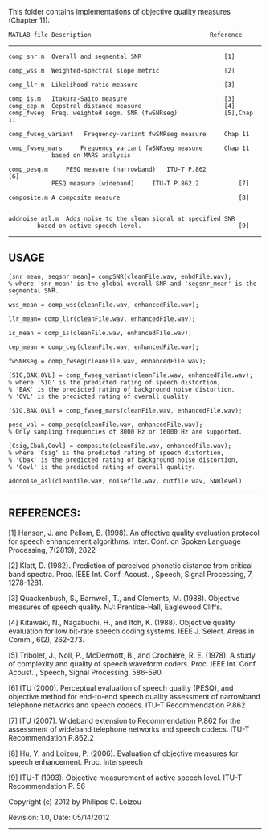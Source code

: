 This folder contains implementations of objective quality measures 
(Chapter 11):

	MATLAB file	Description                                 Reference
-----------------------------------------------------------------------------------
	comp_snr.m	Overall and segmental SNR                       [1]

	comp_wss.m	Weighted-spectral slope metric                  [2]

	comp_llr.m	Likelihood-ratio measure                        [3]

	comp_is.m	Itakura-Saito measure                           [3]
	comp_cep.m	Cepstral distance measure                       [4]
	comp_fwseg	Freq. weighted segm. SNR (fwSNRseg)    	        [5],Chap 11
									 
	comp_fwseg_variant   Frequency-variant fwSNRseg measure		Chap 11 
									
	comp_fwseg_mars	    Frequency variant fwSNRseg measure 		Chap 11
			    based on MARS analysis				 									

	comp_pesq.m		PESQ measure (narrowband)   ITU-T P.862             [6]
                PESQ measure (wideband)     ITU-T P.862.2           [7]

	composite.m	A composite measure                                 [8]


	addnoise_asl.m	Adds noise to the clean signal at specified SNR 
			based on active speech level.                           [9]

---------------------------------------------------------------------------------
## USAGE

	[snr_mean, segsnr_mean]= compSNR(cleanFile.wav, enhdFile.wav);
    % where 'snr_mean' is the global overall SNR and 'segsnr_mean' is the segmental SNR.

    wss_mean = comp_wss(cleanFile.wav, enhancedFile.wav);

    llr_mean= comp_llr(cleanFile.wav, enhancedFile.wav);

    is_mean = comp_is(cleanFile.wav, enhancedFile.wav);

    cep_mean = comp_cep(cleanFile.wav, enhancedFile.wav);

    fwSNRseg = comp_fwseg(cleanFile.wav, enhancedFile.wav);

    [SIG,BAK,OVL] = comp_fwseg_variant(cleanFile.wav, enhancedFile.wav);
	% where 'SIG' is the predicted rating of speech distortion, 
	% 'BAK' is the predicted rating of background noise distortion,
	% 'OVL' is the predicted rating of overall quality.

    [SIG,BAK,OVL] = comp_fwseg_mars(cleanFile.wav, enhancedFile.wav);

    pesq_val = comp_pesq(cleanFile.wav, enhancedFile.wav);
	% Only sampling frequencies of 8000 Hz or 16000 Hz are supported.

    [Csig,Cbak,Covl] = composite(cleanFile.wav, enhancedFile.wav);
	% where 'Csig' is the predicted rating of speech distortion,
	% 'Cbak' is the predicted rating of background noise distortion,
	% 'Covl' is the predicted rating of overall quality.

  	addnoise_asl(cleanfile.wav, noisefile.wav, outfile.wav, SNRlevel)

---------------------------------------------------------------------------

## REFERENCES:

[1] Hansen, J. and Pellom, B. (1998). An effective quality evaluation
	protocol for speech enhancement algorithms. Inter. Conf. on Spoken 
	Language Processing, 7(2819), 2822

[2] Klatt, D. (1982). Prediction of perceived phonetic distance from 
	critical band spectra. Proc. IEEE Int. Conf. Acoust. , Speech, 
	Signal Processing, 7, 1278-1281.

[3] Quackenbush, S., Barnwell, T., and Clements, M. (1988). Objective
	 measures of speech quality. NJ: Prentice-Hall, Eaglewood Cliffs.

[4]	Kitawaki, N., Nagabuchi, H., and Itoh, K. (1988). Objective quality
	evaluation for low bit-rate speech coding systems. IEEE J. Select.
	Areas in Comm., 6(2), 262-273.

[5] Tribolet, J., Noll, P., McDermott, B., and Crochiere, R. E. (1978).
	 A study of complexity and quality of speech waveform coders. Proc. 
	IEEE Int. Conf. Acoust. , Speech, Signal Processing, 586-590.

[6] ITU (2000). Perceptual evaluation of speech quality (PESQ), and 
	objective method for end-to-end speech quality assessment of 
	narrowband telephone networks and speech codecs. ITU-T
	Recommendation P.862

[7] ITU (2007). Wideband extension to Recommendation P.862 for the
    assessment of wideband telephone networks and speech codecs. ITU-T
    Recommendation P.862.2

[8] Hu, Y. and Loizou, P. (2006). Evaluation of objective measures 
	for speech enhancement. Proc. Interspeech

[9] ITU-T (1993). Objective measurement of active speech level. ITU-T 
	Recommendation P. 56


Copyright (c) 2012 by Philipos C. Loizou

Revision: 1.0, Date: 05/14/2012 

------------------------------------------------------------------------------
